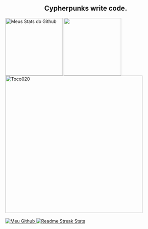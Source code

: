 <h2 align="center"> Cypherpunks write code. </h2>

<div>
 
   <img align="left" src="https://github-readme-stats.vercel.app/api?username=Toco020&show_icons=true&theme=chartreuse-dark&locale=pt-br&date_format=j%20M%5B%20Y%5D&hide_border=true&line_height=27" alt="Meus Stats do Github" style="max-width:100%;" height="180em">
  
   <img align="center" src="https://github-readme-stats.vercel.app/api/top-langs/?username=Toco020&theme=chartreuse-dark&locale=pt-br&date_format=j%20M%5B%20Y%5D&hide_border=true&layout=compact&hide=vue" style="max-width:100%;" height="180em">
 
   <img alt="Toco020" src="https://github-readme-streak-stats.herokuapp.com?user=Toco020&theme=chartreuse-dark&locale=pt-br&date_format=j%20M%5B%20Y%5D&hide_border=true" style="max-width:100%;" width="430" align="middle">
  
 </a>
</div>

<br>

<!-- <div>
  <img alt="Python" src="https://img.shields.io/badge/Python-14354C?style=for-the-badge&logo=python&logoColor=white" style="max-width:100%;" width="100" height="30"   align="middle">
 
  <img alt="Rust" src="https://img.shields.io/badge/Rust-000000?style=for-the-badge&logo=rust&logoColor=white" style="max-width:100%;" width="90" height="30"       align="middle">

</div>

<hr>-->

<div>
 
 <a href="https://github.com/Toco020">
   <img alt="Meu Github" src="https://img.shields.io/badge/GitHub-100000?style=for-the-badge&logo=github&logoColor=white" style="max-width:100%;"/>
 </a>
 <a href="https://github.com/DenverCoder1/github-readme-streak-stats">
   <img alt="Readme Streak Stats" src="https://img.shields.io/badge/-Readme%20Streak%20Stats-brightgreen" style="max-width:100%;"/>
 </a>
<!--  ![Snake animation](https://github.com/OGabrielPereira/OGabrielPereira/blob/output/github-contribution-grid-snake.svg) -->
</div>
